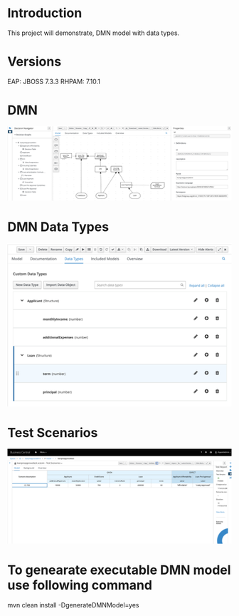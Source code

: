 Introduction
=============
This project will demonstrate, DMN model with data types.

Versions
========
EAP: JBOSS 7.3.3
RHPAM: 7.10.1

DMN
===
![DMN](images/dmn.png)

DMN Data Types
==============
![DMN Data Types](images/dmn_datatypes.png)

Test Scenarios
=======
![Test Scenarios](images/test_scenarios.png)

To genearate executable DMN model use following command 
========================================================
mvn clean install -DgenerateDMNModel=yes
